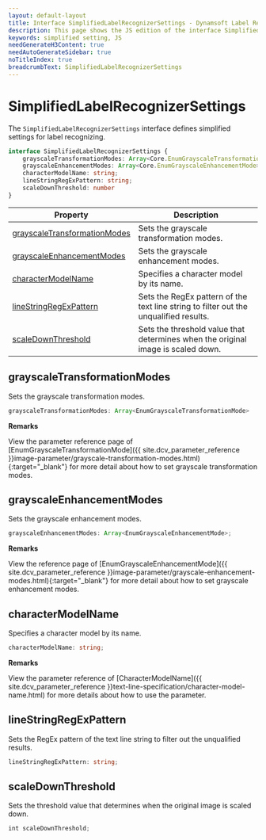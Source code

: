 ```yaml
---
layout: default-layout
title: Interface SimplifiedLabelRecognizerSettings - Dynamsoft Label Recognizer JS Edition API Reference
description: This page shows the JS edition of the interface SimplifiedLabelRecognizerSettings in Dynamsoft DLR Module.
keywords: simplified setting, JS
needGenerateH3Content: true
needAutoGenerateSidebar: true
noTitleIndex: true
breadcrumbText: SimplifiedLabelRecognizerSettings
---
```


# SimplifiedLabelRecognizerSettings

The `SimplifiedLabelRecognizerSettings` interface defines simplified settings for label recognizing.

```typescript
interface SimplifiedLabelRecognizerSettings {
    grayscaleTransformationModes: Array<Core.EnumGrayscaleTransformationMode>;
    grayscaleEnhancementModes: Array<Core.EnumGrayscaleEnhancementMode>;
    characterModelName: string;
    lineStringRegExPattern: string;
    scaleDownThreshold: number
}
```

| Property                                                      | Description                                                                           |
| ------------------------------------------------------------- | ------------------------------------------------------------------------------------- |
| [grayscaleTransformationModes](#grayscaletransformationmodes) | Sets the grayscale transformation modes.                                              |
| [grayscaleEnhancementModes](#grayscaleenhancementmodes)       | Sets the grayscale enhancement modes.                                                 |
| [characterModelName](#charactermodelname)                     | Specifies a character model by its name.                                              |
| [lineStringRegExPattern](#linestringregexpattern)             | Sets the RegEx pattern of the text line string to filter out the unqualified results. |
| [scaleDownThreshold](#scaledownthreshold)                     | Sets the threshold value that determines when the original image is scaled down.      |

## grayscaleTransformationModes

Sets the grayscale transformation modes.

```typescript
grayscaleTransformationModes: Array<EnumGrayscaleTransformationMode>
```

**Remarks**

View the parameter reference page of [EnumGrayscaleTransformationMode]({{ site.dcv_parameter_reference }}image-parameter/grayscale-transformation-modes.html){:target="_blank"} for more detail about how to set grayscale transformation modes.

## grayscaleEnhancementModes

Sets the grayscale enhancement modes.

```typescript
grayscaleEnhancementModes: Array<EnumGrayscaleEnhancementMode>;
```

**Remarks**

View the reference page of [EnumGrayscaleEnhancementMode]({{ site.dcv_parameter_reference }}image-parameter/grayscale-enhancement-modes.html){:target="_blank"} for more detail about how to set grayscale enhancement modes.

## characterModelName

Specifies a character model by its name.

```typescript
characterModelName: string;
```

**Remarks**

View the parameter reference of [CharacterModelName]({{ site.dcv_parameter_reference }}text-line-specification/character-model-name.html) for more details about how to use the parameter.

## lineStringRegExPattern

Sets the RegEx pattern of the text line string to filter out the unqualified results.

```typescript
lineStringRegExPattern: string;
```

## scaleDownThreshold

Sets the threshold value that determines when the original image is scaled down.

```typescript
int scaleDownThreshold;
```
